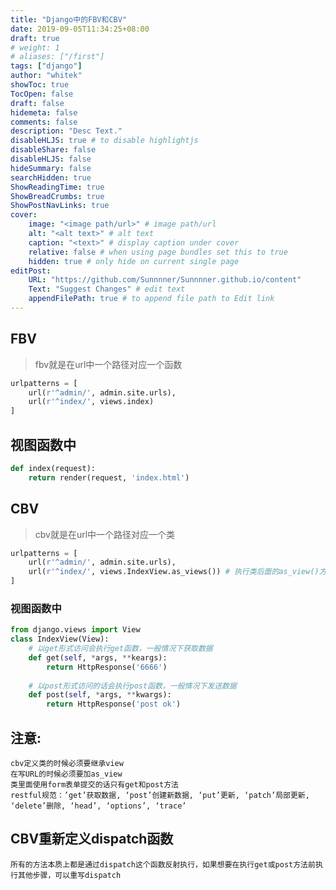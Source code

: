 ```yaml
---
title: "Django中的FBV和CBV"
date: 2019-09-05T11:34:25+08:00
draft: true
# weight: 1
# aliases: ["/first"]
tags: ["django"]
author: "whitek"
showToc: true
TocOpen: false
draft: false
hidemeta: false
comments: false
description: "Desc Text."
disableHLJS: true # to disable highlightjs
disableShare: false
disableHLJS: false
hideSummary: false
searchHidden: true
ShowReadingTime: true
ShowBreadCrumbs: true
ShowPostNavLinks: true
cover:
    image: "<image path/url>" # image path/url
    alt: "<alt text>" # alt text
    caption: "<text>" # display caption under cover
    relative: false # when using page bundles set this to true
    hidden: true # only hide on current single page
editPost:
    URL: "https://github.com/Sunnnner/Sunnnner.github.io/content"
    Text: "Suggest Changes" # edit text
    appendFilePath: true # to append file path to Edit link
---
```


## FBV

> fbv就是在url中一个路径对应一个函数

```python
urlpatterns = [
    url(r'^admin/', admin.site.urls),
    url(r'^index/', views.index)
]
```

## 视图函数中

```python
def index(request):
    return render(request, 'index.html')

```

## CBV

>cbv就是在url中一个路径对应一个类

```python
urlpatterns = [
    url(r'^admin/', admin.site.urls),
    url(r'^index/', views.IndexView.as_views()) # 执行类后面的as_view()方法
]

```


### 视图函数中

```python
from django.views import View
class IndexView(View):
    # 以get形式访问会执行get函数，一般情况下获取数据
    def get(self, *args, **keargs):
        return HttpResponse('6666')
    
    # 以post形式访问的话会执行post函数，一般情况下发送数据
    def post(self, *args, **kwargs):
        return HttpResponse('post ok')

```

## 注意:

    cbv定义类的时候必须要继承view
    在写URL的时候必须要加as_view
    类里面使用form表单提交的话只有get和post方法
    restful规范：’get’获取数据, ‘post’创建新数据, ‘put’更新, ‘patch’局部更新, ‘delete’删除, ‘head’, ‘options’, ‘trace’
## CBV重新定义dispatch函数
    所有的方法本质上都是通过dispatch这个函数反射执行，如果想要在执行get或post方法前执行其他步骤，可以重写dispatch